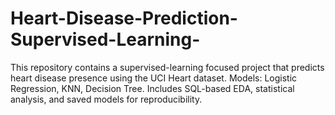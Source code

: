 # Heart-Disease-Prediction-Supervised-Learning-
This repository contains a supervised-learning focused project that predicts heart disease presence using  the UCI Heart dataset.  Models: Logistic Regression, KNN, Decision Tree.  Includes SQL-based EDA, statistical analysis, and saved models for reproducibility. 

